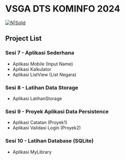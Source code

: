 # VSGA DTS KOMINFO 2024
[![N|Solid](https://pnm.ac.id/assets/img/top-logo.png)](https://ti.pnm.ac.id/)

## Project List
### Sesi 7 - Aplikasi Sederhana
- Aplikasi Mobile (Input Name) 
- Aplikasi Kalkulator
- Aplikasi ListView (List Negara)

### Sesi 8 - Latihan Data Storage
- Aplikasi LatihanStorage

### Sesi 9 - Proyek Aplikasi Data Persistence 
- Aplikasi Catatan (Proyek1)
- Aplikasi Validasi Login (Proyek2)

### Sesi 10 - Latihan Database (SQLite)
- Aplikasi MyLibrary